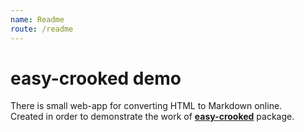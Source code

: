 ```yaml
---
name: Readme
route: /readme
---
```


# easy-crooked demo

There is small web-app for converting HTML to Markdown online.  
Created in order to demonstrate the work of **[easy-crooked](https://github.com/iamkhan21/easy-crooked#readme)** package.
